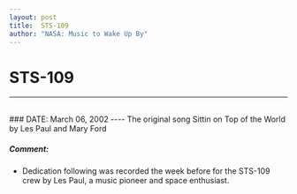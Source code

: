 ```yaml
---
layout: post
title:  STS-109
author: "NASA: Music to Wake Up By"
---
```


# STS-109
----
<br/>
### DATE: March 06, 2002
----
The original song Sittin on Top of the World by Les Paul and Mary Ford

##### Comment:
* Dedication following was recorded the week before for the STS-109 crew by Les Paul, a music pioneer and space enthusiast.
